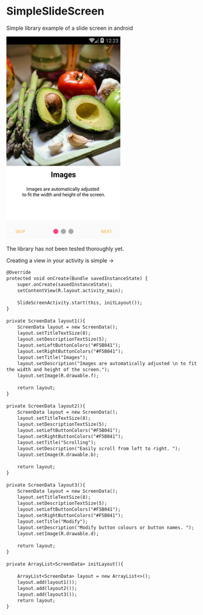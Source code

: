 # SimpleSlideScreen
Simple library example of a slide screen in android


![alt text](https://github.com/RathVong/SimpleSlideScreen/blob/master/layout_example.jpg)


The library has not been tested thoroughly yet. 








Creating a view in your activity is simple ->








    @Override
    protected void onCreate(Bundle savedInstanceState) {
        super.onCreate(savedInstanceState);
        setContentView(R.layout.activity_main);

        SlideScreenActivity.start(this, initLayout());
    }

    private ScreenData layout1(){
        ScreenData layout = new ScreenData();
        layout.setTitleTextSize(8);
        layout.setDescriptionTextSize(5);
        layout.setLeftButtonColors("#F5B041");
        layout.setRightButtonColors("#F5B041");
        layout.setTitle("Images");
        layout.setDescription("Images are automatically adjusted \n to fit the width and height of the screen.");
        layout.setImage(R.drawable.f);

        return layout;
    }

    private ScreenData layout2(){
        ScreenData layout = new ScreenData();
        layout.setTitleTextSize(8);
        layout.setDescriptionTextSize(5);
        layout.setLeftButtonColors("#F5B041");
        layout.setRightButtonColors("#F5B041");
        layout.setTitle("Scrolling");
        layout.setDescription("Easily scroll from left to right. ");
        layout.setImage(R.drawable.b);

        return layout;
    }

    private ScreenData layout3(){
        ScreenData layout = new ScreenData();
        layout.setTitleTextSize(8);
        layout.setDescriptionTextSize(5);
        layout.setLeftButtonColors("#F5B041");
        layout.setRightButtonColors("#F5B041");
        layout.setTitle("Modify");
        layout.setDescription("Modify button colours or button names. ");
        layout.setImage(R.drawable.d);

        return layout;
    }

    private ArrayList<ScreenData> initLayout(){

        ArrayList<ScreenData> layout = new ArrayList<>();
        layout.add(layout1());
        layout.add(layout2());
        layout.add(layout3());
        return layout;
    }
